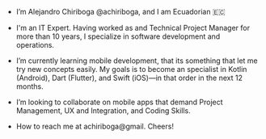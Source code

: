 - I’m Alejandro Chiriboga @achiriboga, and I am Ecuadorian 🇪🇨

- I'm an IT Expert. Having worked as and Technical Project Manager for more than 10 years, I specialize in software development and operations.

- I’m currently learning mobile development, that its something that let me try new concepts easily. My goals is to become an specialist in Kotlin (Android), Dart (Flutter), and Swift (iOS)—in that order in the next 12 months.

- I’m looking to collaborate on mobile apps that demand Project Management, UX and Integration, and Coding Skills.

- How to reach me at achiriboga@gmail. Cheers!

